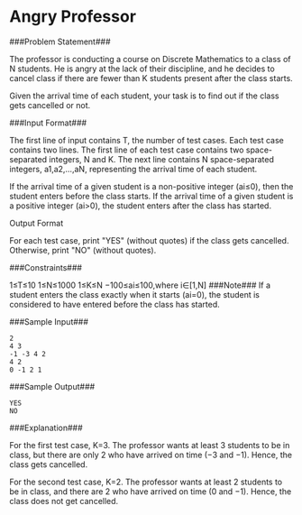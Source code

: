 Angry Professor
===============
###Problem Statement###

The professor is conducting a course on Discrete Mathematics to a class of N students. He is angry at the lack of their discipline, and he decides to cancel class if there are fewer than K students present after the class starts.

Given the arrival time of each student, your task is to find out if the class gets cancelled or not.

###Input Format###

The first line of input contains T, the number of test cases. Each test case contains two lines. 
The first line of each test case contains two space-separated integers, N and K. 
The next line contains N space-separated integers, a1,a2,…,aN, representing the arrival time of each student.

If the arrival time of a given student is a non-positive integer (ai≤0), then the student enters before the class starts. If the arrival time of a given student is a positive integer (ai>0), the student enters after the class has started.

Output Format

For each test case, print "YES" (without quotes) if the class gets cancelled. Otherwise, print "NO" (without quotes).

###Constraints###

1≤T≤10
1≤N≤1000
1≤K≤N
−100≤ai≤100,where i∈[1,N]
###Note###
If a student enters the class exactly when it starts (ai=0), the student is considered to have entered before the class has started.

###Sample Input###
```
2
4 3
-1 -3 4 2
4 2
0 -1 2 1
```
###Sample Output###
```
YES
NO
```
###Explanation###

For the first test case, K=3. The professor wants at least 3 students to be in class, but there are only 2 who have arrived on time (−3 and −1). Hence, the class gets cancelled.

For the second test case, K=2. The professor wants at least 2 students to be in class, and there are 2 who have arrived on time (0 and −1). Hence, the class does not get cancelled.
